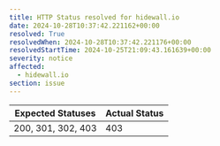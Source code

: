 ```yaml
---
title: HTTP Status resolved for hidewall.io
date: 2024-10-28T10:37:42.221162+00:00
resolved: True
resolvedWhen: 2024-10-28T10:37:42.221176+00:00
resolvedStartTime: 2024-10-25T21:09:43.161639+00:00
severity: notice
affected:
  - hidewall.io
section: issue
---
```


| Expected Statuses | Actual Status  |
|-------------------|----------------|
| 200, 301, 302, 403 | 403 |
